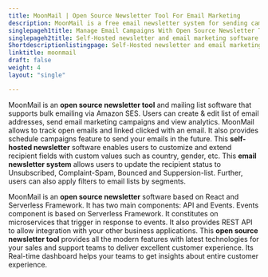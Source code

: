 ```yaml
---
title: MoonMail | Open Source Newsletter Tool For Email Marketing
description: MoonMail is a free email newsletter system for sending campaigns via Amazon SES. It offers a real-time dashboard to deliver an excellent customer experience.
singlepageh1title: Manage Email Campaigns With Open Source Newsletter Tool
singlepageh2title: Self-Hosted newsletter and email marketing software for sending bulk emails using Amazon SES. Manage mailing lists, email campaigns, and measure analytics.
Shortdescriptionlistingpage: Self-Hosted newsletter and email marketing software for sending bulk emails using Amazon SES. Manage mailing lists, email campaigns, and measure analytics.
linktitle: moonmail
draft: false
weight: 4
layout: "single"

---
```


MoonMail is an **open source newsletter tool** and mailing list software that supports bulk emailing via Amazon SES. Users can create &amp; edit list of email addresses, send email marketing campaigns and view analytics. MoonMail allows to track open emails and linked clicked with an email. It also provides schedule campaigns feature to send your emails in the future. This **self-hosted newsletter** software enables users to customize and extend recipient fields with custom values such as country, gender, etc. This **email newsletter system** allows users to update the recipient status to Unsubscribed, Complaint-Spam, Bounced and Suppersion-list. Further, users can also apply filters to email lists by segments.

MoonMail is an **open source newsletter** software based on React and Serverless Framework. It has two main components: API and Events. Events component is based on Serverless Framework. It constitutes on microservices that trigger in response to events. It also provides REST API to allow integration with your other business applications. This **open source newsletter tool** provides all the modern features with latest technologies for your sales and support teams to deliver excellent customer experience. Its Real-time dashboard helps your teams to get insights about entire customer experience.